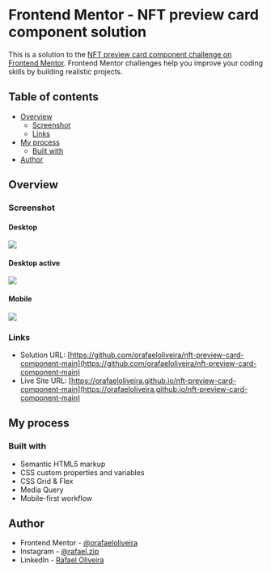 # Frontend Mentor - NFT preview card component solution

This is a solution to the [NFT preview card component challenge on Frontend Mentor](https://www.frontendmentor.io/challenges/nft-preview-card-component-SbdUL_w0U). Frontend Mentor challenges help you improve your coding skills by building realistic projects. 

## Table of contents

- [Overview](#overview)
  - [Screenshot](#screenshot)
  - [Links](#links)
- [My process](#my-process)
  - [Built with](#built-with)
- [Author](#author)
## Overview

### Screenshot
#### Desktop
![](https://i.imgur.com/sotGBIp.png)
#### Desktop active
![](https://i.imgur.com/mnjaQIB.png)
#### Mobile
![](https://i.imgur.com/zF7weMi.png)

### Links

- Solution URL: [https://github.com/orafaeloliveira/nft-preview-card-component-main](https://github.com/orafaeloliveira/nft-preview-card-component-main)
- Live Site URL: [https://orafaeloliveira.github.io/nft-preview-card-component-main](https://orafaeloliveira.github.io/nft-preview-card-component-main)

## My process

### Built with

- Semantic HTML5 markup
- CSS custom properties and variables
- CSS Grid & Flex
- Media Query
- Mobile-first workflow

## Author

- Frontend Mentor - [@orafaeloliveira](https://www.frontendmentor.io/profile/orafaeloliveira)
- Instagram - [@rafael.zip](https://www.instagram.com/rafael.zip)
- LinkedIn - [Rafael Oliveira](https://www.linkedin.com/in/rafaeloliveira-ds/)